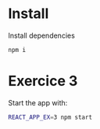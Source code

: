 # Install
Install dependencies
```
npm i
```

# Exercice 3
Start the app with:
```sh
REACT_APP_EX=3 npm start
```